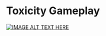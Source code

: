 # Toxicity Gameplay
[![IMAGE ALT TEXT HERE](https://img.youtube.com/vi/h3WVgN1E4Rc/0.jpg)](https://www.youtube.com/watch?v=h3WVgN1E4Rc)
